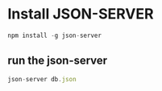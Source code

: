 # Install JSON-SERVER

```js
npm install -g json-server
```

## run the json-server

```js
json-server db.json
```

